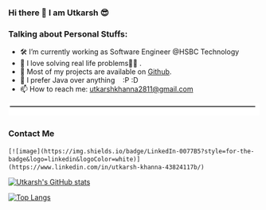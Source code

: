 ### Hi there 👋 I am Utkarsh 😎
<!--
- 🔭 I’m currently working as Software Engineer @HSBC Technology
- 🌱 I’m currently learning Full Stack Development
- 💬 Ask me about Anything
- 📫 How to reach me: utkarshkhanna2811@gmail.com -->
### Talking about Personal Stuffs:

- 🛠 I’m currently working as Software Engineer @HSBC Technology
- :wrench: I love solving real life problems✌🏻 .
- 👾 Most of my projects are available on [Github](https://github.com/UtkarshK10).
- 👅 I prefer Java over anything &nbsp; &nbsp;:P :D
- 📫 How to reach me: utkarshkhanna2811@gmail.com

<img src="https://github.com/ranjan-panda/Bio/blob/master/border.gif" width="1100px" height="25px"></h2>

### Contact Me <br>

    [![image](https://img.shields.io/badge/LinkedIn-0077B5?style=for-the-badge&logo=linkedin&logoColor=white)](https://www.linkedin.com/in/utkarsh-khanna-43824117b/)
    
    

[![Utkarsh's GitHub stats](https://github-readme-stats.vercel.app/api?username=UtkarshK10&show_icons=true&theme=radical)](https://github.com/UtkarshK10/github-readme-stats)


[![Top Langs](https://github-readme-stats.vercel.app/api/top-langs/?username=UtkarshK10&show_icons=true&theme=radical)](https://github.com/UtkarshK10/github-readme-stats)


<!--
**UtkarshK10/UtkarshK10** is a ✨ _special_ ✨ repository because its `README.md` (this file) appears on your GitHub profile.

Here are some ideas to get you started:

- 🔭 I’m currently working on ...
- 🌱 I’m currently learning ...
- 👯 I’m looking to collaborate on ...
- 🤔 I’m looking for help with ...
- 💬 Ask me about ...
- 📫 How to reach me: ...
- 😄 Pronouns: ...
- ⚡ Fun fact: ...
-->
